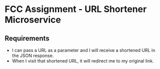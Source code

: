 # FCC Assignment - URL Shortener Microservice
## Requirements
- I can pass a URL as a parameter and I will receive a shortened URL in the JSON response.
- When I visit that shortened URL, it will redirect me to my original link.